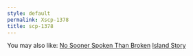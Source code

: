 ```yaml
---
style: default
permalink: Xscp-1378
title: scp-1378
---
```

You may also like:
[No Sooner Spoken Than Broken](http://scp-wiki.net/no-sooner-spoken-than-broken)
[Island Story](http://scp-wiki.net/island-story)